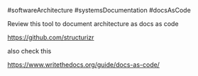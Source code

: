 #softwareArchitecture #systemsDocumentation #docsAsCode

Review this tool to document architecture as docs as code


https://github.com/structurizr


also check this

https://www.writethedocs.org/guide/docs-as-code/